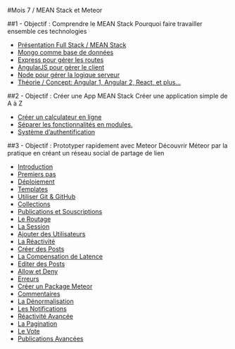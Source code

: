 #Mois 7 / MEAN Stack et Meteor

##1 - Objectif : Comprendre le MEAN Stack
Pourquoi faire travailler ensemble ces technologies

* [Présentation Full Stack / MEAN Stack]()
* [Mongo comme base de données]()
* [Express pour gérer les routes]()
* [AngularJS pour gérer le client]()
* [Node pour gérer la logique serveur]()
* [Théorie / Concept: Angular 1, Angular 2, React, et plus...]()

##2 - Objectif : Créer une App MEAN Stack
Créer une application simple de A à Z

* [Créer un calculateur en ligne]()
* [Séparer les fonctionnalités en modules.]()
* [Système d’authentification]()

##3 - Objectif :  Prototyper rapidement avec Meteor
Découvrir Méteor par la pratique en créant un réseau social de partage de lien
* [Introduction]()
* [Premiers pas]()
* [Déploiement]()
* [Templates]()
* [Utiliser Git & GitHub]()
* [Collections]()
* [Publications et Souscriptions]()
* [Le Routage]()
* [La Session]()
* [Ajouter des Utilisateurs]()
* [La Réactivité]()
* [Créer des Posts]()
* [La Compensation de Latence]()
* [Editer des Posts]()
* [Allow et Deny]()
* [Erreurs]()
* [Créer un Package Meteor]()
* [Commentaires]()
* [La Dénormalisation]()
* [Les Notifications]()
* [Réactivité Avancée]()
* [La Pagination]()
* [Le Vote]()
* [Publications Avancées]()
